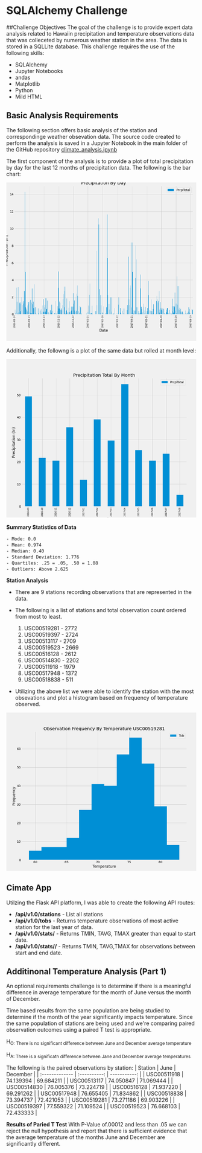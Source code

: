 # SQLAlchemy Challenge

##Challenge Objectives
The goal of the challenge is to provide expert data analysis related to Hawaiin precipitation and temperature observations data that was colleceted by numerous weather station in the area. The data is stored in a SQLLite database.  This challenge requires the use of the following skills:

- SQLAlchemy 
- Jupyter Notebooks
- andas
- Matplotlib
- Python
- Mild HTML

## Basic Analysis Requirements
The following section offers basic analysis of the station and correspondinge weather obsevation data.  The source code created to perform the analysis is saved in a Jupyter Notebook in the main folder of the GitHub repository [climate_analysis.ipynb](https://github.com/mregpala/sqlalchemy-challenge)

The first component of the analysis is to provide a plot of total precipitation by day for the last 12 months of precipitation data.  The following is the bar chart:

![Fig 1.1](Images/precip_by_day.png)

Additionally, the followng is a plot of the same data but rolled at month level:

![Fig 1.2](Images/precip_by_month.png)


**Summary Statistics of Data**

    - Mode: 0.0
    - Mean: 0.974
    - Median: 0.40
    - Standard Deviation: 1.776
    - Quartiles: .25 = .05, .50 = 1.08
    - Outliers: Above 2.625 


**Station Analysis**
- There are 9 stations recording observations that are represented in the data.
- The following is a list of stations and total observation count ordered from most to least.
    1. USC00519281 - 2772
    2. USC00519397 - 2724
    3. USC00513117 - 2709
    4. USC00519523 - 2669
    5. USC00516128 - 2612
    6. USC00514830 - 2202
    7. USC00511918 - 1979
    8. USC00517948 - 1372
    9. USC00518838 -  511

 - Utilizing the above list we were able to identify the station with the most obsevations and plot a histogram based on frequency of temperature observed.

![Fig 1.3](Images/most_active_hist.png)


 ## Cimate App
 Utilzing the Flask API platform, I was able to create the following API routes:

 - **/api/v1.0/stations** - List all stations
 - **/api/v1.0/tobs** - Returns temperature observations of most active station for the last year of data. 
 - **/api/v1.0/stats/<start>** - Returns TMIN, TAVG, TMAX greater than equal to start date.
 - **/api/v1.0/stats/<start>/<end>** - Returns TMIN, TAVG,TMAX for observations between start and end date.


## Additinonal Temperature Analysis (Part 1)
An optional requirements challenge is to determine if there is a meaningful difference in average temperature for the month of June versus the month of December.  

Time based results from the same population are being studied to determine if the month of the year significantly impacts temperature. Since the same population of stations are being used and we're comparing paired observation outcomes using a paired T test is appropriate.

H<sub>O: There is no significant difference between June and December average temperature

H<sub>A: There is a significatn difference between Jane and December average temperatures

The following is the paired observations by station:
| Station        | June         | December     |
| :------------- | :----------: | -----------: |
| USC00511918    | 74.139394    | 69.684211    |
| USC00513117    | 74.050847    | 71.069444    |
| USC00514830    | 76.005376    | 73.224719    |
| USC00516128    | 71.937220    | 69.291262    |
| USC00517948    | 76.655405    | 71.834862    |
| USC00518838    | 73.394737    | 72.421053    |
| USC00519281    | 73.271186    | 69.903226    |
| USC00519397    | 77.559322    | 71.109524    |
| USC00519523    | 76.668103    | 72.433333    |

**Results of Paried T Test**
With P-Value of.00012 and less than .05 we can reject the null hypothesis and report that there is sufficient evidence that the average temperature of the months June and December are significantly different.

